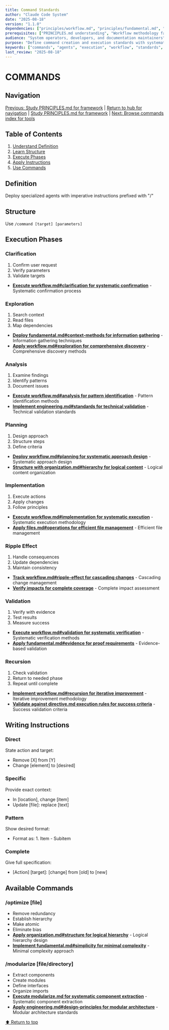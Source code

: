 ```yaml
---
title: Command Standards
author: "Claude Code System"
date: "2025-08-18"
version: "1.1.0"
dependencies: ["principles/workflow.md", "principles/fundamental.md", "principles/validation.md"]
prerequisites: ["PRINCIPLES.md understanding", "Workflow methodology familiarity"]
audience: "System operators, developers, and documentation maintainers"
purpose: "Define command creation and execution standards with systematic workflow integration"
keywords: ["commands", "agents", "execution", "workflow", "standards", "systematic"]
last_review: "2025-08-18"
---
```


# COMMANDS

## Navigation
[Previous: Study PRINCIPLES.md for framework](PRINCIPLES.md) | [Return to hub for navigation](index.md) | [Study PRINCIPLES.md for framework](PRINCIPLES.md) | [Next: Browse commands index for tools](../commands/index.md)

## Table of Contents
1. [Understand Definition](#definition)
2. [Learn Structure](#structure)
3. [Execute Phases](#execution-phases)
4. [Apply Instructions](#writing-instructions)
5. [Use Commands](#available-commands)

## Definition
Deploy specialized agents with imperative instructions prefixed with "/"

## Structure
Use `/command [target] [parameters]`

## Execution Phases

### Clarification
1. Confirm user request
2. Verify parameters
3. Validate targets
- **[Execute workflow.md#clarification for systematic confirmation](principles/workflow.md#1-clarification)** - Systematic confirmation process

### Exploration
1. Search context
2. Read files
3. Map dependencies
- **[Deploy fundamental.md#context-methods for information gathering](principles/fundamental.md#context-methods)** - Information gathering techniques
- **[Apply workflow.md#exploration for comprehensive discovery](principles/workflow.md#2-exploration)** - Comprehensive discovery methods

### Analysis
1. Examine findings
2. Identify patterns
3. Document issues
- **[Execute workflow.md#analysis for pattern identification](principles/workflow.md#3-analysis)** - Pattern identification methods
- **[Implement engineering.md#standards for technical validation](principles/engineering.md#standards)** - Technical validation standards

### Planning
1. Design approach
2. Structure steps
3. Define criteria
- **[Deploy workflow.md#planning for systematic approach design](principles/workflow.md#4-planning)** - Systematic approach design
- **[Structure with organization.md#hierarchy for logical content](principles/organization.md#hierarchy)** - Logical content organization

### Implementation
1. Execute actions
2. Apply changes
3. Follow principles
- **[Execute workflow.md#implementation for systematic execution](principles/workflow.md#5-implementation)** - Systematic execution methodology
- **[Apply files.md#operations for efficient file management](principles/files.md#operations)** - Efficient file management

### Ripple Effect
1. Handle consequences
2. Update dependencies
3. Maintain consistency
- **[Track workflow.md#ripple-effect for cascading changes](principles/workflow.md#6-ripple-effect)** - Cascading change management
- **[Verify impacts for complete coverage](principles/workflow.md#6-ripple-effect)** - Complete impact assessment

### Validation
1. Verify with evidence
2. Test results
3. Measure success
- **[Execute workflow.md#validation for systematic verification](principles/workflow.md#7-validation)** - Systematic verification methods
- **[Apply fundamental.md#evidence for proof requirements](principles/fundamental.md#evidence)** - Evidence-based validation

### Recursion
1. Check validation
2. Return to needed phase
3. Repeat until complete
- **[Implement workflow.md#recursion for iterative improvement](principles/workflow.md#8-recursion)** - Iterative improvement methodology
- **[Validate against directive.md execution rules for success criteria](principles/directive.md#execution-rules)** - Success validation criteria

## Writing Instructions

### Direct
State action and target:
- Remove [X] from [Y]
- Change [element] to [desired]

### Specific
Provide exact context:
- In [location], change [item]
- Update [file]: replace [text]

### Pattern
Show desired format:
- Format as: 1. Item
           - Subitem

### Complete
Give full specification:
- [Action] [target]: [change] from [old] to [new]

## Available Commands

### /optimize [file]
- Remove redundancy
- Establish hierarchy
- Make atomic
- Eliminate bias
- **[Apply organization.md#structure for logical hierarchy](principles/organization.md#structure)** - Logical hierarchy design
- **[Implement fundamental.md#simplicity for minimal complexity](principles/fundamental.md#simplicity)** - Minimal complexity approach

### /modularize [file/directory]
- Extract components
- Create modules
- Define interfaces
- Organize imports
- **[Execute modularize.md for systematic component extraction](../commands/modularize.md)** - Systematic component extraction
- **[Apply engineering.md#design-principles for modular architecture](principles/engineering.md#design-principles)** - Modular architecture standards

[⬆ Return to top](#commands)
